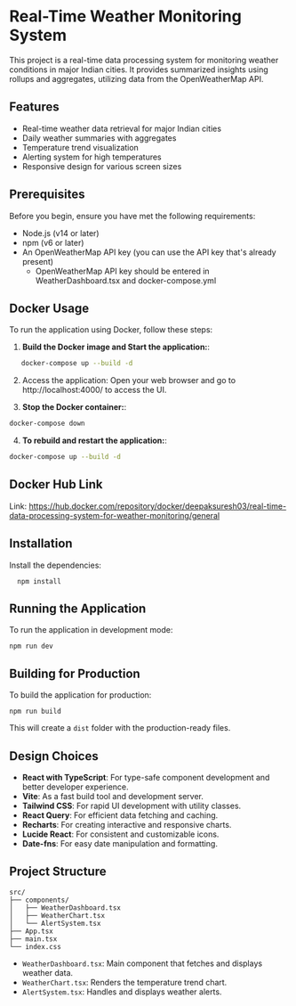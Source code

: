 # Real-Time Weather Monitoring System

This project is a real-time data processing system for monitoring weather conditions in major Indian cities. It provides summarized insights using rollups and aggregates, utilizing data from the OpenWeatherMap API.

## Features

- Real-time weather data retrieval for major Indian cities
- Daily weather summaries with aggregates
- Temperature trend visualization
- Alerting system for high temperatures
- Responsive design for various screen sizes

## Prerequisites

Before you begin, ensure you have met the following requirements:

- Node.js (v14 or later)
- npm (v6 or later)
- An OpenWeatherMap API key (you can use the API key that's already present)
   - OpenWeatherMap API key should be entered in WeatherDashboard.tsx and docker-compose.yml

## Docker Usage

To run the application using Docker, follow these steps:

1. **Build the Docker image and Start the application:**:
```bash
   docker-compose up --build -d  
```

2. Access the application: Open your web browser and go to http://localhost:4000/ to access the UI.


3. **Stop the Docker container:**:
```bash
docker-compose down
```

4. **To rebuild and restart the application:**:
```bash
docker-compose up --build -d
```


## Docker Hub Link

Link: https://hub.docker.com/repository/docker/deepaksuresh03/real-time-data-processing-system-for-weather-monitoring/general


## Installation


Install the dependencies:
 ```
   npm install
 ```


## Running the Application

To run the application in development mode:

```
npm run dev
```



## Building for Production

To build the application for production:

```
npm run build
```

This will create a `dist` folder with the production-ready files.


## Design Choices

- **React with TypeScript**: For type-safe component development and better developer experience.
- **Vite**: As a fast build tool and development server.
- **Tailwind CSS**: For rapid UI development with utility classes.
- **React Query**: For efficient data fetching and caching.
- **Recharts**: For creating interactive and responsive charts.
- **Lucide React**: For consistent and customizable icons.
- **Date-fns**: For easy date manipulation and formatting.

## Project Structure

```
src/
├── components/
│   ├── WeatherDashboard.tsx
│   ├── WeatherChart.tsx
│   └── AlertSystem.tsx
├── App.tsx
├── main.tsx
└── index.css
```

- `WeatherDashboard.tsx`: Main component that fetches and displays weather data.
- `WeatherChart.tsx`: Renders the temperature trend chart.
- `AlertSystem.tsx`: Handles and displays weather alerts.

